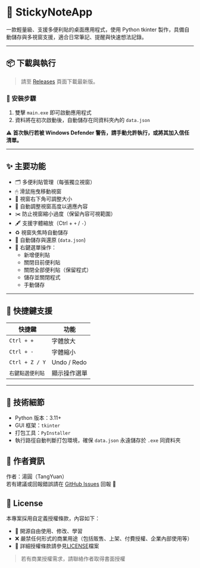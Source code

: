 # 📝 StickyNoteApp

一款輕量級、支援多便利貼的桌面應用程式，使用 Python tkinter 製作，具備自動儲存與多視窗支援，適合日常筆記、提醒與快速想法記錄。

---

## 📦 下載與執行

> 請至 [Releases](https://github.com/DanDingTangYuan/Sticky-Note/releases) 頁面下載最新版。

### 🔧 安裝步驟

1. 雙擊 `main.exe` 即可啟動應用程式
2. 資料將在初次啟動後，自動儲存在同資料夾內的 `data.json`

⚠️ **首次執行若被 Windows Defender 警告，請手動允許執行，或將其加入信任清單。**

---

## ✨ 主要功能

- 🗂 多便利貼管理（每張獨立視窗）
- 🖱 滑鼠拖曳移動視窗
- 🔲 視窗右下角可調整大小
- 📐 自動調整視窗高度以適應內容
- ✂️ 防止視窗縮小過度（保留內容可視範圍）
- 🖋 支援字體縮放（Ctrl + `+` / `-`）
- ♻️ 視窗失焦時自動儲存
- 💾 自動儲存與還原 (`data.json`)
- 📑 右鍵選單操作：
  - 新增便利貼
  - 關閉目前便利貼
  - 關閉全部便利貼（保留程式）
  - 儲存並關閉程式
  - 手動儲存

---

## 🧠 快捷鍵支援

| 快捷鍵            | 功能             |
|-------------------|------------------|
| `Ctrl + +`        | 字體放大         |
| `Ctrl + -`        | 字體縮小         |
| `Ctrl + Z / Y`    | Undo / Redo      |
| `右鍵點選便利貼`   | 顯示操作選單     |

---


## 🧪 技術細節

- Python 版本：3.11+
- GUI 框架：`tkinter`
- 打包工具：`PyInstaller`
- 執行路徑自動判斷打包環境，確保 `data.json` 永遠儲存於 `.exe` 同資料夾

## 👤 作者資訊

作者：湯圓（TangYuan）  
若有建議或回報錯誤請在 [GitHub Issues](https://github.com/DanDingTangYuan/Sticky-Note/issues) 回報 🙌

## 📜 License

本專案採用自定義授權條款，內容如下：
- 📂 開源自由使用、修改、學習
- ❌ 嚴禁任何形式的商業用途（包括販售、上架、付費授權、企業內部使用等）
- 📄 詳細授權條款請參見[LICENSE](./LICENSE)檔案
> 若有商業授權需求，請聯絡作者取得書面授權



